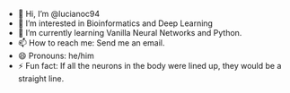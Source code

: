 - 👋 Hi, I’m @lucianoc94
- 👀 I’m interested in Bioinformatics and Deep Learning
- 🌱 I’m currently learning Vanilla Neural Networks and Python.
- 📫 How to reach me: Send me an email.
- 😄 Pronouns: he/him
- ⚡ Fun fact: If all the neurons in the body were lined up, they would be a straight line.

<!---
lucianoc94/lucianoc94 is a ✨ special ✨ repository because its `README.md` (this file) appears on your GitHub profile.
You can click the Preview link to take a look at your changes.
--->
